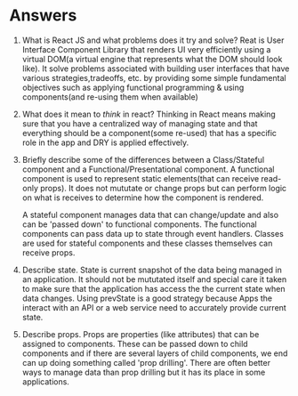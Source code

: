 # Answers

1.  What is React JS and what problems does it try and solve?
Reat is User Interface Component Library that renders UI very efficiently using a 
virtual DOM(a virtual engine that represents what the DOM should look like). It solve problems 
associated with building user interfaces that have various strategies,tradeoffs, etc. by providing some 
simple fundamental objectives such as applying functional programming & using components(and re-using them 
when available)

2.  What does it mean to _think_ in react?
Thinking in React means making sure that you have a centralized way of managing state and that everything 
should be a component(some re-used) that has a specific role in the app and DRY is applied effectively.


3.  Briefly describe some of the differences between a Class/Stateful component and a Functional/Presentational component.
    A functional component is used to represent static elements(that can receive read-only props). It does not
    mututate or change props but can perform logic on what is receives to determine how the component is rendered.
    
    A stateful component manages data that can change/update and also can be 'passed down' to 
    functional components. The functional components can pass data up to state through event handlers.
    Classes are used for stateful components and these classes themselves can receive props.
    
4.  Describe state.
    State is current snapshot of the data being managed in an application. It should not be mututated itself and
    special care it taken to make sure that the application has access the the current state when data changes. 
    Using prevState is a good strategy because Apps the interact with an API or a web service need to accurately 
    provide current state.

5.  Describe props.
    Props are properties (like attributes) that can be assigned to components. These can be passed down to child
    components and if there are several layers of child components, we end can up doing something called
    'prop drilling'. There are often better ways to manage data than prop drilling but it has its place in some
    applications.   
